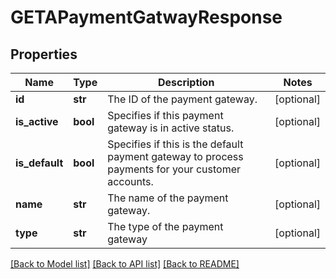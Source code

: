 # GETAPaymentGatwayResponse

## Properties
Name | Type | Description | Notes
------------ | ------------- | ------------- | -------------
**id** | **str** | The ID of the payment gateway. | [optional] 
**is_active** | **bool** | Specifies if this payment gateway is in active status. | [optional] 
**is_default** | **bool** | Specifies if this is the default payment gateway to process payments for your customer accounts. | [optional] 
**name** | **str** | The name of the payment gateway. | [optional] 
**type** | **str** | The type of the payment gateway | [optional] 

[[Back to Model list]](../README.md#documentation-for-models) [[Back to API list]](../README.md#documentation-for-api-endpoints) [[Back to README]](../README.md)

